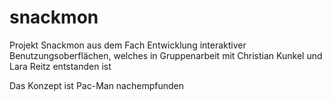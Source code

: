 # snackmon
Projekt Snackmon aus dem Fach Entwicklung interaktiver Benutzungsoberflächen, welches in Gruppenarbeit mit Christian Kunkel und Lara Reitz entstanden ist

Das Konzept ist Pac-Man nachempfunden
